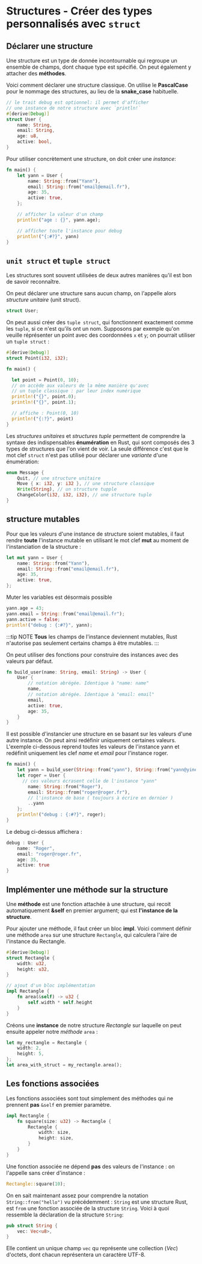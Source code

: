 # Structures - Créer des types personnalisés avec `struct`

## Déclarer une structure

Une structure est un type de donnée incontournable qui regroupe un ensemble de champs, dont chaque type est spécifié. On peut également y attacher des **méthodes**.

Voici comment déclarer une structure classique. On utilise le **PascalCase** pour le nommage des structures, au lieu de la **snake_case** habituelle.

```rust
// le trait debug est optionnel: il permet d'afficher
// une instance de notre structure avec `println!`
#[derive(Debug)]
struct User {
    name: String,
    email: String,
    age: u8,
    active: bool,
}
```

Pour utiliser concrètement une structure, on doit créer une *instance*:

```rust
fn main() {
    let yann = User {
        name: String::from("Yann"),
        email: String::from("email@email.fr"),
        age: 35,
        active: true,
    };

    // afficher la valeur d'un champ
    println!("age : {}", yann.age);

    // afficher toute l'instance pour debug
    println!("{:#?}", yann)
}
```

## `unit struct` et `tuple struct`

Les structures sont souvent utilisées de deux autres manières qu'il est bon de savoir reconnaître.

On peut déclarer une structure sans aucun champ, on l'appelle alors *structure unitaire* (unit struct).

```rust
struct User;
```

On peut aussi créer des `tuple struct`, qui fonctionnent exactement comme les `tuple`, si ce n'est qu'ils ont un nom. Supposons par exemple qu'on veuille réprésenter un point avec des coordonnées `x` et `y`; on pourrait utiliser un `tuple struct` :

```rust
#[derive(Debug)]
struct Point(i32, i32);

fn main() {

  let point = Point(0, 10);
  // on accède aux valeurs de la même manière qu'avec
  // un tuple classique : par leur index numérique
  println!("{}", point.0);
  println!("{}", point.1);

  // affiche : Point(0, 10)
  println!("{:?}", point)
}
```

Les *structures unitaires* et *structures tuple* permettent de comprendre la syntaxe des indispensables **énumération** en Rust, qui sont composés des 3 types de structures que l'on vient de voir. La seule différence c'est que le mot clef `struct` n'est pas utilisé pour déclarer une *variante* d'une énumération:

```rust
enum Message {
    Quit, // une structure unitaire
    Move { x: i32, y: i32 }, // une structure classique
    Write(String), // un structure tupple
    ChangeColor(i32, i32, i32), // une structure tuple
}
```

## structure mutables

Pour que les valeurs d'une instance de structure soient mutables, il faut rendre **toute** l'instance mutable en utilisant le mot clef **mut** au moment de l'instanciation de la structure :

```rust
let mut yann = User {
    name: String::from("Yann"),
    email: String::from("email@email.fr"),
    age: 35,
    active: true,
};
```

Muter les variables est désormais possible

```rust
yann.age = 43;
yann.email = String::from("email@email.fr");
yann.active = false;
println!("debug : {:#?}", yann);
```

:::tip NOTE
**Tous** les champs de l'instance deviennent mutables, Rust n'autorise pas seulement certains champs à être mutables.
:::

On peut utiliser des fonctions pour construire des instances avec des valeurs par défaut.

```rust
fn build_user(name: String, email: String) -> User {
    User {
        // notation abrégée. Identique à "name: name"
        name,
        // notation abrégée. Identique à "email: email"
        email,
        active: true,
        age: 35,
    }
}
```

Il est possible d'instancier une structure en se basant sur les valeurs d'une autre instance. On peut ainsi redéfinir uniquement certaines valeurs. L'exemple ci-dessous reprend toutes les valeurs de l'instance yann et redéfinit uniquement les clef *name* et *email* pour l'instance roger.

```rust
fn main() {
    let yann = build_user(String::from("yann"), String::from("yann@yineo.fr"));
    let roger = User {
      // ces valeurs écrasent celle de l'instance "yann"
        name: String::from("Roger"),
        email: String::from("roger@roger.fr"),
        // l'instance de base ( toujours à écrire en dernier )
        ..yann
    };
    println!("debug : {:#?}", roger);
}
```

Le debug ci-dessus affichera :

```rust
debug : User {
    name: "Roger",
    email: "roger@roger.fr",
    age: 35,
    active: true
}
```

## Implémenter une méthode sur la structure

Une **méthode** est une fonction attachée à une structure, qui recoit automatiquement **&self** en premier argument; qui est **l'instance de la structure**.

Pour ajouter une méthode, il faut créer un bloc **impl**. Voici comment définir une méthode `area` sur une structure `Rectangle`, qui calculera l'aire de l'instance du Rectangle.

```rust
#[derive(Debug)]
struct Rectangle {
    width: u32,
    height: u32,
}

// ajout d'un bloc implémentation
impl Rectangle {
    fn area(&self) -> u32 {
        self.width * self.height
    }
}
```

Créons une **instance** de notre structure _Rectangle_ sur laquelle on peut ensuite appeler notre _méthode_ `area` :

```rust
let my_rectangle = Rectangle {
    width: 2,
    height: 5,
};
let area_with_struct = my_rectangle.area();
```

## Les fonctions associées

Les fonctions associées sont tout simplement des méthodes qui ne prennent **pas** `&self` en premier paramètre.

```rust
impl Rectangle {
    fn square(size: u32) -> Rectangle {
        Rectangle {
            width: size,
            height: size,
        }
    }
}
```

Une fonction associée ne dépend **pas** des valeurs de l'instance : on l'appelle sans créer d'instance :

```rust
Rectangle::square(10);
```

On en sait maintenant assez pour comprendre la notation `String::from("hello")` vu précédemment : `String` est une structure Rust, est `from` une fonction associée de la structure `String`. Voici à quoi ressemble la déclaration de la structure `String`:

```rust
pub struct String {
    vec: Vec<u8>,
}
```

Elle contient un unique champ `vec` qu représente une collection (*Vec*) d'octets, dont chacun représentera un caractère UTF-8.

